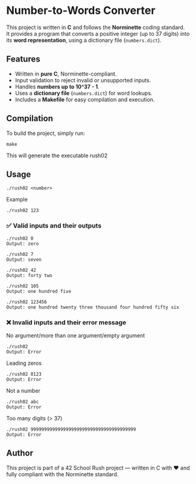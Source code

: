 # Number-to-Words Converter  

This project is written in **C** and follows the **Norminette** coding standard.  
It provides a program that converts a positive integer (up to 37 digits) into its **word representation**, using a dictionary file (`numbers.dict`).  

## Features
- Written in **pure C**, Norminette-compliant.
- Input validation to reject invalid or unsupported inputs.
- Handles **numbers up to 10^37 - 1**.
- Uses a **dictionary file** (`numbers.dict`) for word lookups.
- Includes a **Makefile** for easy compilation and execution.

## Compilation

To build the project, simply run:
```
make
```
This will generate the executable rush02

## Usage
```
./rush02 <number>
```
Example
```
./rush02 123
```
### ✅ Valid inputs and their outputs

```
./rush02 0
Output: zero

./rush02 7
Output: seven

./rush02 42
Output: forty two

./rush02 105
Output: one hundred five

./rush02 123456
Output: one hundred twenty three thousand four hundred fifty six
```

### ❌ Invalid inputs and their error message

No argument/more than one argument/empty argument
```
./rush02
Output: Error
```
Leading zeros
```
./rush02 0123
Output: Error
```
Not a number
```
./rush02 abc
Output: Error
```
Too many digits (> 37)
```
./rush02 999999999999999999999999999999999999999
Output: Error
```

## Author
This project is part of a 42 School Rush project — written in C with ❤️ and fully compliant with the Norminette standard.

